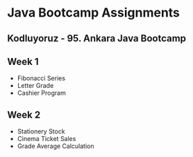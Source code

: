 # Java Bootcamp Assignments
Kodluyoruz - 95. Ankara Java Bootcamp 
------------

## Week 1 
- Fibonacci Series
- Letter Grade
- Cashier Program

## Week 2 
- Stationery Stock
- Cinema Ticket Sales
- Grade Average Calculation
